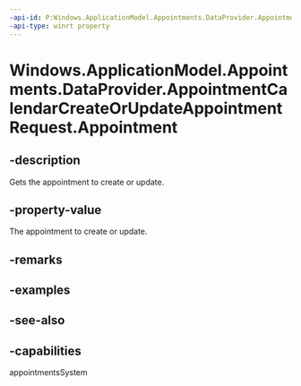 ```yaml
---
-api-id: P:Windows.ApplicationModel.Appointments.DataProvider.AppointmentCalendarCreateOrUpdateAppointmentRequest.Appointment
-api-type: winrt property
---
```


<!-- Property syntax
public Windows.ApplicationModel.Appointments.Appointment Appointment { get; }
-->

# Windows.ApplicationModel.Appointments.DataProvider.AppointmentCalendarCreateOrUpdateAppointmentRequest.Appointment

## -description
Gets the appointment to create or update.

## -property-value
The appointment to create or update.

## -remarks

## -examples

## -see-also

## -capabilities
appointmentsSystem
